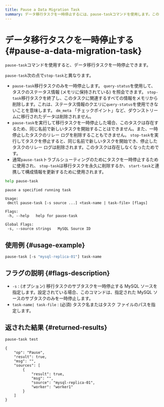 ```yaml
---
title: Pause a Data Migration Task
summary: データ移行タスクを一時停止するには、pause-taskコマンドを使用します。このコマンドは、stop-taskと異なり、移行タスクのみを一時停止し、タスクのステータス情報を照会できます。一時停止したタスクは存在し、新しいタスクを開始できません。また、一時停止したタスクのリレー ログを削除することもできません。通常はトラブルシューティングのために使用されます。
---
```


# データ移行タスクを一時停止する {#pause-a-data-migration-task}

`pause-task`コマンドを使用すると、データ移行タスクを一時停止できます。

`pause-task`次の点で`stop-task`と異なります。

-   `pause-task`移行タスクのみを一時停止します。 `query-status`を使用して、タスクのステータス情報 (メモリに保持されている) を照会できます。 `stop-task`移行タスクを終了し、このタスクに関連するすべての情報をメモリから削除します。これは、ステータス情報のクエリに`query-status`を使用できないことを意味します。 `dm_meta` 「チェックポイント」など、ダウンストリームに移行されたデータは削除されません。
-   `pause-task`を実行して移行タスクを一時停止した場合、このタスクは存在するため、同じ名前で新しいタスクを開始することはできません。また、一時停止したタスクのリレー ログを削除することもできません。 `stop-task`を実行してタスクを停止すると、同じ名前で新しいタスクを開始でき、停止したタスクのリレー ログは削除されます。このタスクは存在しなくなったためです。
-   通常`pause-task`トラブルシューティングのためにタスクを一時停止するために使用され、 `stop-task`は移行タスクを永久に削除するか、 `start-task`と連携して構成情報を更新するために使用されます。

```bash
help pause-task
```

    pause a specified running task

    Usage:
     dmctl pause-task [-s source ...] <task-name | task-file> [flags]

    Flags:
     -h, --help   help for pause-task

    Global Flags:
     -s, --source strings   MySQL Source ID

## 使用例 {#usage-example}

```bash
pause-task [-s "mysql-replica-01"] task-name
```

## フラグの説明 {#flags-description}

-   `-s` : (オプション) 移行タスクのサブタスクを一時停止する MySQL ソースを指定します。設定されている場合、このコマンドは、指定された MySQL ソースのサブタスクのみを一時停止します。
-   `task-name| task-file` : (必須) タスク名またはタスク ファイルのパスを指定します。

## 返された結果 {#returned-results}

```bash
pause-task test
```

    {
        "op": "Pause",
        "result": true,
        "msg": "",
        "sources": [
            {
                "result": true,
                "msg": "",
                "source": "mysql-replica-01",
                "worker": "worker1"
            }
        ]
    }
